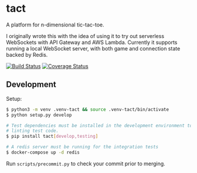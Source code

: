 tact
====

A platform for n-dimensional tic-tac-toe.

I originally wrote this with the idea of using it to try out serverless
WebSockets with API Gateway and AWS Lambda. Currently it supports running a
local WebSocket server, with both game and connection state backed by Redis.

[![Build Status](https://travis-ci.org/wabain/tact.svg?branch=master)](https://travis-ci.org/wabain/tact)
[![Coverage Status](https://coveralls.io/repos/github/wabain/tact/badge.svg?branch=master)](https://coveralls.io/github/wabain/tact?branch=master)

Development
-----------

Setup:

```bash
$ python3 -m venv .venv-tact && source .venv-tact/bin/activate
$ python setup.py develop

# Test dependencies must be installed in the development environment to allow
# linting test code.
$ pip install tact[develop,testing]

# A redis server must be running for the integration tests
$ docker-compose up -d redis
```

Run `scripts/precommit.py` to check your commit prior to merging.
